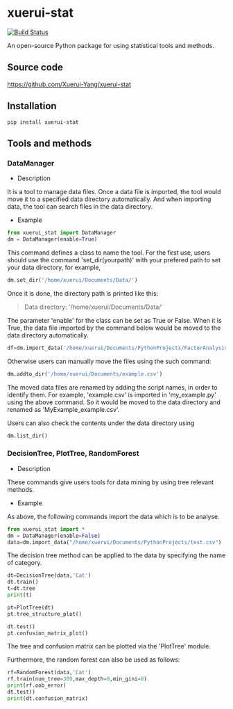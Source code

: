 # xuerui-stat
[![Build Status](https://www.travis-ci.org/Xuerui-Yang/xuerui-stat.svg?branch=master
)](https://www.travis-ci.org/Xuerui-Yang/xuerui-stat)

An open-source Python package for using statistical tools and methods.

## Source code
https://github.com/Xuerui-Yang/xuerui-stat

## Installation
```
pip install xuerui-stat
```

## Tools and methods

### DataManager
+ Description

It is a tool to manage data files. Once a data file is imported, the tool would move it to a specified data directory automatically. And when importing data, the tool can search files in the data directory.

+ Example
```python
from xuerui_stat import DataManager
dm = DataManager(enable=True)
```
This command defines a class to name the tool. For the first use, users should use the command 'set_dir(yourpath)' with your prefered path to set your data directory, for example,
```python
dm.set_dir('/home/xuerui/Documents/Data/')
```
Once it is done, the directory path is printed like this:

>Data directory: '/home/xuerui/Documents/Data/'

The parameter 'enable' for the class can be set as True or False. When it is True, the data file imported by the command below would be moved to the data directory automatically. 
```python
df=dm.import_data('/home/xuerui/Documents/PythonProjects/FactorAnalysis/example.csv')
```
Otherwise users can manually move the files using the such command:
```python
dm.addto_dir('/home/xuerui/Documents/example.csv')
```
The moved data files are renamed by adding the script names, in order to identify them. For example, 'example.csv' is imported in 'my_example.py' using the above command. So it would be moved to the data directory and renamed as 'MyExample_example.csv'. 

Users can also check the contents under the data directory using
```python
dm.list_dir()
```

### DecisionTree, PlotTree, RandomForest
+ Description

These commands give users tools for data mining by using tree relevant methods.

+ Example

As above, the following commands import the data which is to be analyse.
```python
from xuerui_stat import *
dm = DataManager(enable=False)
data=dm.import_data("/home/xuerui/Documents/PythonProjects/test.csv")
```

The decision tree method can be applied to the data by specifying the name of category.
```python
dt=DecisionTree(data,'Cat')
dt.train()
t=dt.tree
print(t)

pt=PlotTree(dt)
pt.tree_structure_plot()

dt.test()
pt.confusion_matrix_plot()
```

The tree and confusion matrix can be plotted via the 'PlotTree' module.

Furthermore, the random forest can also be used as follows:
```python
rf=RandomForest(data,'Cat')
rf.train(num_tree=300,max_depth=0,min_gini=0)
print(rf.oob_error)
dt.test()
print(dt.confusion_matrix)
```
